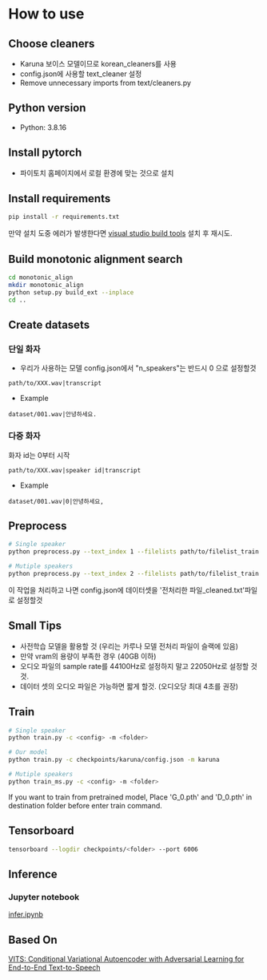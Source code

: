 # How to use
## Choose cleaners
- Karuna 보이스 모델이므로 korean_cleaners를 사용
- config.json에 사용할 text_cleaner 설정
- Remove unnecessary imports from text/cleaners.py
## Python version
- Python: 3.8.16
## Install pytorch
- 파이토치 홈페이지에서 로컬 환경에 맞는 것으로 설치
## Install requirements
```sh
pip install -r requirements.txt
```
만약 설치 도중 에러가 발생한다면 [visual studio build tools](https://visualstudio.microsoft.com/downloads/?q=build+tools) 설치 후 재시도.
## Build monotonic alignment search
```sh
cd monotonic_align
mkdir monotonic_align
python setup.py build_ext --inplace
cd ..
```
## Create datasets
### 단일 화자
- 우리가 사용하는 모델
config.json에서 "n_speakers"는 반드시 0 으로 설정할것
```
path/to/XXX.wav|transcript
```
- Example
```
dataset/001.wav|안녕하세요.
```
### 다중 화자
화자 id는 0부터 시작
```
path/to/XXX.wav|speaker id|transcript
```
- Example
```
dataset/001.wav|0|안녕하세요,
```
## Preprocess
```sh
# Single speaker
python preprocess.py --text_index 1 --filelists path/to/filelist_train.txt path/to/filelist_val.txt --text_cleaners korean_cleaners

# Mutiple speakers
python preprocess.py --text_index 2 --filelists path/to/filelist_train.txt path/to/filelist_val.txt --text_cleaners korean_cleaners
```
이 작업을 처리하고 나면 config.json에 데이터셋을 '전처리한 파일_cleaned.txt'파일로 설정할것
## Small Tips
- 사전학습 모델을 활용할 것 (우리는 카루나 모델 전처리 파일이 슬랙에 있음)
- 만약 vram의 용량이 부족한 경우 (40GB 이하)
- 오디오 파일의 sample rate를 44100Hz로 설정하지 말고 22050Hz로 설정할 것것.
- 데이터 셋의 오디오 파일은 가능하면 짧게 할것. (오디오당 최대 4초를 권장)
## Train
```sh
# Single speaker
python train.py -c <config> -m <folder>

# Our model
python train.py -c checkpoints/karuna/config.json -m karuna

# Mutiple speakers
python train_ms.py -c <config> -m <folder>
```
If you want to train from pretrained model, Place 'G_0.pth' and 'D_0.pth' in destination folder before enter train command.
## Tensorboard
```sh
tensorboard --logdir checkpoints/<folder> --port 6006
```
## Inference
### Jupyter notebook
[infer.ipynb](infer.ipynb)
## Based On
[VITS: Conditional Variational Autoencoder with Adversarial Learning for End-to-End Text-to-Speech](https://github.com/jaywalnut310/vits)
